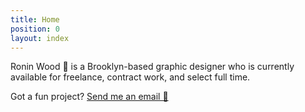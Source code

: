```yaml
---
title: Home
position: 0
layout: index
---
```


Ronin Wood 🌹 is a Brooklyn-based graphic designer who is currently available for freelance, contract work, and select full time. 

Got a fun project? [Send me an email 📧](mailto:hi@roninwood.com)
